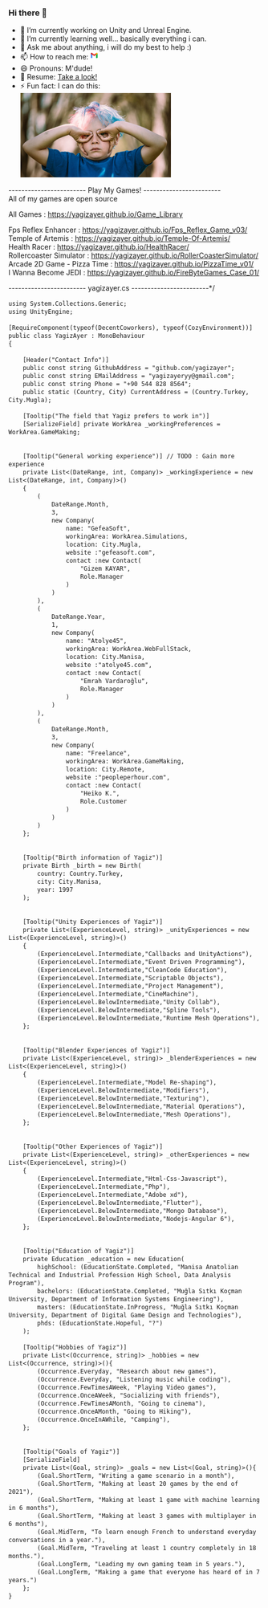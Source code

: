 ### Hi there 👋 

<!--
**yagizayer/yagizayer** is a ✨ _special_ ✨ repository because its `README.md` (this file) appears on your GitHub profile.

Here are some ideas to get you started:
-->

- 🔭 I’m currently working on Unity and Unreal Engine.
- 🌱 I’m currently learning well... basically everything i can.
- 💬 Ask me about anything, i will do my best to help :)
- 📫 How to reach me: [![GmailIcon](Resources/gmailIcon.png)](mailto:yagizayeryy@gmail.com)
- 😄 Pronouns: M'dude!
- 📜 Resume: [Take a look!](https://github.com/yagizayer/yagizayer/blob/main/Resources/YagizAyerCv.pdf)
- ⚡ Fun fact: I can do this:</br> ![GooglyEyes](Resources/googlyEyes.png)

------------------------    Play My Games!    ------------------------ <br>
All of my games are open source<br>

All Games : https://yagizayer.github.io/Game_Library

Fps Reflex Enhancer : https://yagizayer.github.io/Fps_Reflex_Game_v03/<br>
Temple of Artemis : https://yagizayer.github.io/Temple-Of-Artemis/<br>
Health Racer : https://yagizayer.github.io/HealthRacer/<br>
Rollercoaster Simulator : https://yagizayer.github.io/RollerCoasterSimulator/<br>
Arcade 2D Game - Pizza Time  : https://yagizayer.github.io/PizzaTime_v01/<br>
I Wanna Become JEDI  : https://yagizayer.github.io/FireByteGames_Case_01/<br>

------------------------    yagizayer.cs    ------------------------*/<br>

    using System.Collections.Generic;
    using UnityEngine;
    
    [RequireComponent(typeof(DecentCoworkers), typeof(CozyEnvironment))]
    public class YagizAyer : MonoBehaviour
    {
    
        [Header("Contact Info")]
        public const string GithubAddress = "github.com/yagizayer";
        public const string EMailAddress = "yagizayeryy@gmail.com";
        public const string Phone = "+90 544 828 8564";
        public static (Country, City) CurrentAddress = (Country.Turkey, City.Mugla);
    
        [Tooltip("The field that Yagiz prefers to work in")]
        [SerializeField] private WorkArea _workingPreferences = WorkArea.GameMaking;
    
    
        [Tooltip("General working experience")] // TODO : Gain more experience
        private List<(DateRange, int, Company)> _workingExperience = new List<(DateRange, int, Company)>()
        {
            (
                DateRange.Month,
                3,
                new Company(
                    name: "GefeaSoft",
                    workingArea: WorkArea.Simulations,
                    location: City.Mugla,
                    website :"gefeasoft.com",
                    contact :new Contact(
                        "Gizem KAYAR",
                        Role.Manager
                    )
                )
            ),
            (
                DateRange.Year,
                1,
                new Company(
                    name: "Atolye45",
                    workingArea: WorkArea.WebFullStack,
                    location: City.Manisa,
                    website :"atolye45.com",
                    contact :new Contact(
                        "Emrah Vardaroğlu",
                        Role.Manager
                    )
                )
            ),
            (
                DateRange.Month,
                3,
                new Company(
                    name: "Freelance",
                    workingArea: WorkArea.GameMaking,
                    location: City.Remote,
                    website :"peopleperhour.com",
                    contact :new Contact(
                        "Heiko K.",
                        Role.Customer
                    )
                )
            )
        };
    
    
        [Tooltip("Birth information of Yagiz")]
        private Birth _birth = new Birth(
            country: Country.Turkey,
            city: City.Manisa,
            year: 1997
        );
    
    
        [Tooltip("Unity Experiences of Yagiz")]
        private List<(ExperienceLevel, string)> _unityExperiences = new List<(ExperienceLevel, string)>()
        {
            (ExperienceLevel.Intermediate,"Callbacks and UnityActions"),
            (ExperienceLevel.Intermediate,"Event Driven Programming"),
            (ExperienceLevel.Intermediate,"CleanCode Education"),
            (ExperienceLevel.Intermediate,"Scriptable Objects"),
            (ExperienceLevel.Intermediate,"Project Management"),
            (ExperienceLevel.Intermediate,"CineMachine"),
            (ExperienceLevel.BelowIntermediate,"Unity Collab"),
            (ExperienceLevel.BelowIntermediate,"Spline Tools"),
            (ExperienceLevel.BelowIntermediate,"Runtime Mesh Operations"),
        };
    
    
        [Tooltip("Blender Experiences of Yagiz")]
        private List<(ExperienceLevel, string)> _blenderExperiences = new List<(ExperienceLevel, string)>()
        {
            (ExperienceLevel.Intermediate,"Model Re-shaping"),
            (ExperienceLevel.BelowIntermediate,"Modifiers"),
            (ExperienceLevel.BelowIntermediate,"Texturing"),
            (ExperienceLevel.BelowIntermediate,"Material Operations"),
            (ExperienceLevel.BelowIntermediate,"Mesh Operations"),
        };
    
    
        [Tooltip("Other Experiences of Yagiz")]
        private List<(ExperienceLevel, string)> _otherExperiences = new List<(ExperienceLevel, string)>()
        {
            (ExperienceLevel.Intermediate,"Html-Css-Javascript"),
            (ExperienceLevel.Intermediate,"Php"),
            (ExperienceLevel.Intermediate,"Adobe xd"),
            (ExperienceLevel.BelowIntermediate,"Flutter"),
            (ExperienceLevel.BelowIntermediate,"Mongo Database"),
            (ExperienceLevel.BelowIntermediate,"Nodejs-Angular 6"),
        };
    
    
        [Tooltip("Education of Yagiz")]
        private Education _education = new Education(
            highSchool: (EducationState.Completed, "Manisa Anatolian Technical and Industrial Profession High School, Data Analysis Program"),
            bachelors: (EducationState.Completed, "Muğla Sıtkı Koçman University, Department of Information Systems Engineering"),
            masters: (EducationState.InProgress, "Muğla Sıtkı Koçman University, Department of Digital Game Design and Technologies"),
            phds: (EducationState.Hopeful, "?")
        );
    
        [Tooltip("Hobbies of Yagiz")]
        private List<(Occurrence, string)> _hobbies = new List<(Occurrence, string)>(){
            (Occurrence.Everyday, "Research about new games"),
            (Occurrence.Everyday, "Listening music while coding"),
            (Occurrence.FewTimesAWeek, "Playing Video games"),
            (Occurrence.OnceAWeek, "Socializing with friends"),
            (Occurrence.FewTimesAMonth, "Going to cinema"),
            (Occurrence.OnceAMonth, "Going to Hiking"),
            (Occurrence.OnceInAWhile, "Camping"),
        };
    
    
        [Tooltip("Goals of Yagiz")]
        [SerializeField]
        private List<(Goal, string)> _goals = new List<(Goal, string)>(){
            (Goal.ShortTerm, "Writing a game scenario in a month"),
            (Goal.ShortTerm, "Making at least 20 games by the end of 2021"),
            (Goal.ShortTerm, "Making at least 1 game with machine learning in 6 months"),
            (Goal.ShortTerm, "Making at least 3 games with multiplayer in 6 months"),
            (Goal.MidTerm, "To learn enough French to understand everyday conversations in a year."),
            (Goal.MidTerm, "Traveling at least 1 country completely in 18 months."),
            (Goal.LongTerm, "Leading my own gaming team in 5 years."),
            (Goal.LongTerm, "Making a game that everyone has heard of in 7 years.")
        };
    }
